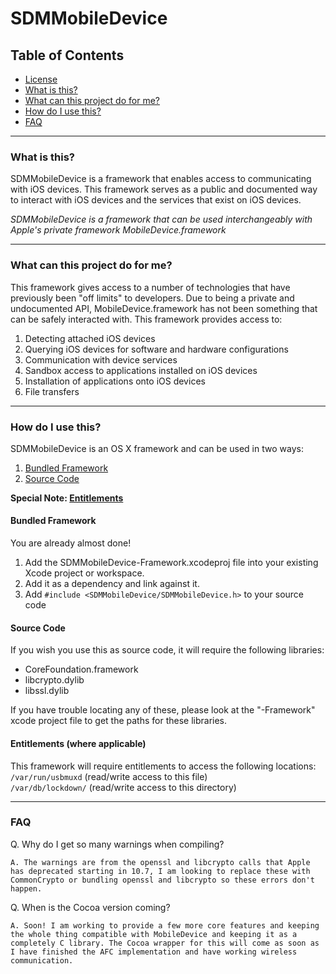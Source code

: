 SDMMobileDevice
===============

## Table of Contents
* [License](./LICENSE)
* [What is this?](#what-is-this)
* [What can this project do for me?](#what-can-this-project-do-for-me)
* [How do I use this?](#how-do-i-use-this)
* [FAQ](#faq)
***

### What is this?
SDMMobileDevice is a framework that enables access to communicating with iOS devices. This framework serves as a public and documented way to interact with iOS devices and the services that exist on iOS devices. 

_SDMMobileDevice is a framework that can be used interchangeably with Apple's private framework MobileDevice.framework_

***

### What can this project do for me?
This framework gives access to a number of technologies that have previously been "off limits" to developers. Due to being a private and undocumented API, MobileDevice.framework has not been something that can be safely interacted with. This framework provides access to:

1. Detecting attached iOS devices
2. Querying iOS devices for software and hardware configurations
3. Communication with device services
4. Sandbox access to applications installed on iOS devices
5. Installation of applications onto iOS devices
6. File transfers



***

### How do I use this?
SDMMobileDevice is an OS X framework and can be used in two ways:

1. [Bundled Framework](#bundled-framework)
2. [Source Code](#source-code)

**Special Note: [Entitlements](#entitlements-where-applicable)**



#### Bundled Framework
You are already almost done!

1. Add the SDMMobileDevice-Framework.xcodeproj file into your existing Xcode project or workspace. 
2. Add it as a dependency and link against it.
3. Add `#include <SDMMobileDevice/SDMMobileDevice.h>` to your source code

#### Source Code
If you wish you use this as source code, it will require the following libraries:

* CoreFoundation.framework
* libcrypto.dylib
* libssl.dylib

If you have trouble locating any of these, please look at the "-Framework" xcode project file to get the paths for these libraries.


#### Entitlements (where applicable)
This framework will require entitlements to access the following locations:  
`/var/run/usbmuxd` (read/write access to this file)  
`/var/db/lockdown/` (read/write access to this directory)


***

### FAQ

Q. Why do I get so many warnings when compiling?

	A. The warnings are from the openssl and libcrypto calls that Apple has deprecated starting in 10.7, I am looking to replace these with CommonCrypto or bundling openssl and libcrypto so these errors don't happen.

Q. When is the Cocoa version coming?

	A. Soon! I am working to provide a few more core features and keeping the whole thing compatible with MobileDevice and keeping it as a completely C library. The Cocoa wrapper for this will come as soon as I have finished the AFC implementation and have working wireless communication.

